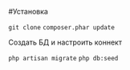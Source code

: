 #Установка

```git clone```
```composer.phar update```

Создать БД и настроить коннект

```php artisan migrate```
```php db:seed```
